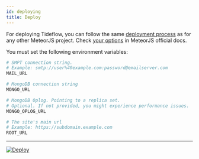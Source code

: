```yaml
---
id: deploying
title: Deploy
---
```


For deploying Tideflow, you can follow the same
[deployment process](https://guide.meteor.com/deployment.html) as for any other
MeteorJS project. Check [your options](https://guide.meteor.com/deployment.html#deployment-options)
in MeteorJS official docs.

You must set the following environment variables:

```bash
# SMPT connection string.
# Example: smtp://user%40example.com:password@emailserver.com
MAIL_URL  

# MongoDB connection string
MONGO_URL 

# MongoDB Oplog. Pointing to a replica set.
# Optional. If not provided, you might experience performance issues.
MONGO_OPLOG_URL 

# The site's main url
# Example: https://subdomain.example.com
ROOT_URL
```

---

[![Deploy](https://www.herokucdn.com/deploy/button.svg)](https://heroku.com/deploy?template=https://github.com/tideflow-io/tideflow)
